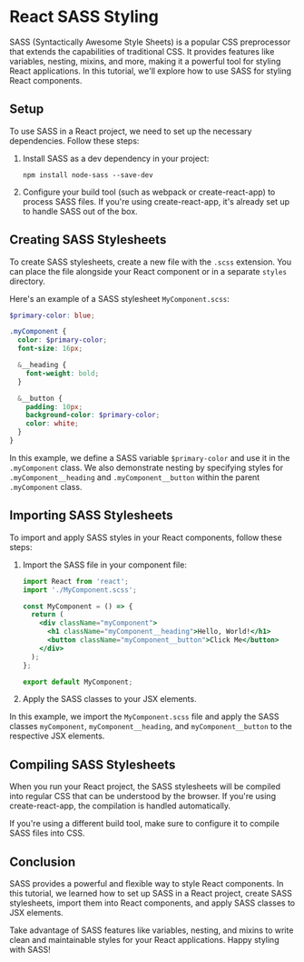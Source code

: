 # React SASS Styling

SASS (Syntactically Awesome Style Sheets) is a popular CSS preprocessor that extends the capabilities of traditional CSS. It provides features like variables, nesting, mixins, and more, making it a powerful tool for styling React applications. In this tutorial, we'll explore how to use SASS for styling React components.

## Setup

To use SASS in a React project, we need to set up the necessary dependencies. Follow these steps:

1. Install SASS as a dev dependency in your project:
   ```shell
   npm install node-sass --save-dev
   ```

2. Configure your build tool (such as webpack or create-react-app) to process SASS files. If you're using create-react-app, it's already set up to handle SASS out of the box.

## Creating SASS Stylesheets

To create SASS stylesheets, create a new file with the `.scss` extension. You can place the file alongside your React component or in a separate `styles` directory.

Here's an example of a SASS stylesheet `MyComponent.scss`:

```scss
$primary-color: blue;

.myComponent {
  color: $primary-color;
  font-size: 16px;

  &__heading {
    font-weight: bold;
  }

  &__button {
    padding: 10px;
    background-color: $primary-color;
    color: white;
  }
}
```

In this example, we define a SASS variable `$primary-color` and use it in the `.myComponent` class. We also demonstrate nesting by specifying styles for `.myComponent__heading` and `.myComponent__button` within the parent `.myComponent` class.

## Importing SASS Stylesheets

To import and apply SASS styles in your React components, follow these steps:

1. Import the SASS file in your component file:
   ```jsx
   import React from 'react';
   import './MyComponent.scss';

   const MyComponent = () => {
     return (
       <div className="myComponent">
         <h1 className="myComponent__heading">Hello, World!</h1>
         <button className="myComponent__button">Click Me</button>
       </div>
     );
   };

   export default MyComponent;
   ```

2. Apply the SASS classes to your JSX elements.

In this example, we import the `MyComponent.scss` file and apply the SASS classes `myComponent`, `myComponent__heading`, and `myComponent__button` to the respective JSX elements.

## Compiling SASS Stylesheets

When you run your React project, the SASS stylesheets will be compiled into regular CSS that can be understood by the browser. If you're using create-react-app, the compilation is handled automatically.

If you're using a different build tool, make sure to configure it to compile SASS files into CSS.

## Conclusion

SASS provides a powerful and flexible way to style React components. In this tutorial, we learned how to set up SASS in a React project, create SASS stylesheets, import them into React components, and apply SASS classes to JSX elements.

Take advantage of SASS features like variables, nesting, and mixins to write clean and maintainable styles for your React applications. Happy styling with SASS!
